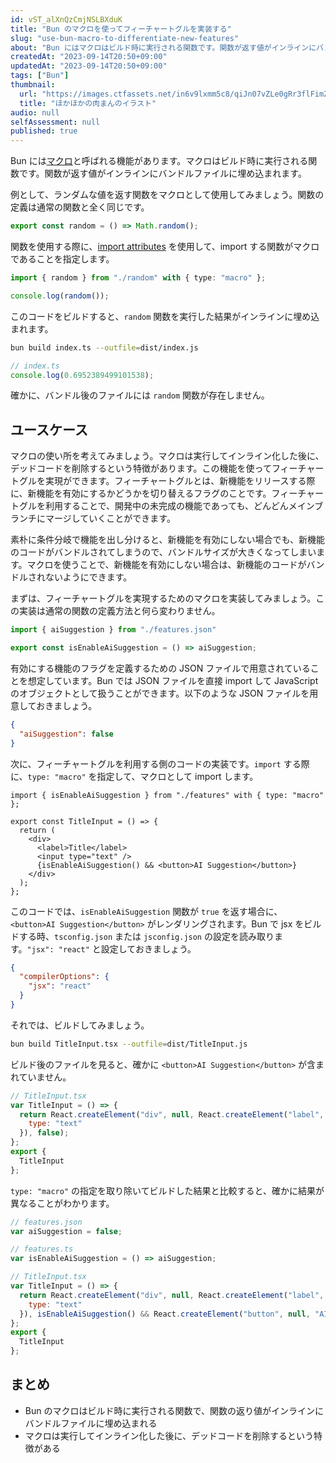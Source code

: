 ```yaml
---
id: vST_alXnQzCmjNSLBXduK
title: "Bun のマクロを使ってフィーチャートグルを実装する"
slug: "use-bun-macro-to-differentiate-new-features"
about: "Bun にはマクロはビルド時に実行される関数です。関数が返す値がインラインにバンドルファイルに埋め込まれます。マクロには、実行してインライン化した後に、デッドコードを削除するという特徴があります。この機能を使ってフィーチャートグルを実装してみましょう。"
createdAt: "2023-09-14T20:50+09:00"
updatedAt: "2023-09-14T20:50+09:00"
tags: ["Bun"]
thumbnail:
  url: "https://images.ctfassets.net/in6v9lxmm5c8/qiJn07vZLe0gRr3flFimZ/9f5b5256457aba8db75ccbb44348e6b3/food_nikuman_illust_1755.png"
  title: "ほかほかの肉まんのイラスト"
audio: null
selfAssessment: null
published: true
---
```

Bun には[マクロ](https://bun.sh/docs/bundler/macros)と呼ばれる機能があります。マクロはビルド時に実行される関数です。関数が返す値がインラインにバンドルファイルに埋め込まれます。

例として、ランダムな値を返す関数をマクロとして使用してみましょう。関数の定義は通常の関数と全く同じです。

```ts:random.ts
export const random = () => Math.random();
```

関数を使用する際に、[import attributes](https://github.com/tc39/proposal-import-attributes) を使用して、import する関数がマクロであることを指定します。

```ts:index.ts
import { random } from "./random" with { type: "macro" };

console.log(random());
```

このコードをビルドすると、`random` 関数を実行した結果がインラインに埋め込まれます。

```sh
bun build index.ts --outfile=dist/index.js
```

```js:dist/index.js
// index.ts
console.log(0.6952389499101538);
```

確かに、バンドル後のファイルには `random` 関数が存在しません。

## ユースケース

マクロの使い所を考えてみましょう。マクロは実行してインライン化した後に、デッドコードを削除するという特徴があります。この機能を使ってフィーチャートグルを実現ができます。フィーチャートグルとは、新機能をリリースする際に、新機能を有効にするかどうかを切り替えるフラグのことです。フィーチャートグルを利用することで、開発中の未完成の機能であっても、どんどんメインブランチにマージしていくことができます。

素朴に条件分岐で機能を出し分けると、新機能を有効にしない場合でも、新機能のコードがバンドルされてしまうので、バンドルサイズが大きくなってしまいます。マクロを使うことで、新機能を有効にしない場合は、新機能のコードがバンドルされないようにできます。

まずは、フィーチャートグルを実現するためのマクロを実装してみましょう。この実装は通常の関数の定義方法と何ら変わりません。

```ts:features.ts
import { aiSuggestion } from "./features.json"

export const isEnableAiSuggestion = () => aiSuggestion;
```

有効にする機能のフラグを定義するための JSON ファイルで用意されていることを想定しています。Bun では JSON ファイルを直接 import して JavaScript のオブジェクトとして扱うことができます。以下のような JSON ファイルを用意しておきましょう。

```json:features.json
{
  "aiSuggestion": false
}
```

次に、フィーチャートグルを利用する側のコードの実装です。`import` する際に、`type: "macro"` を指定して、マクロとして import します。

```ts:TitleInput.tsx
import { isEnableAiSuggestion } from "./features" with { type: "macro" };

export const TitleInput = () => {
  return (
    <div>
      <label>Title</label>
      <input type="text" />
      {isEnableAiSuggestion() && <button>AI Suggestion</button>}
    </div>
  );
};
```

このコードでは、`isEnableAiSuggestion` 関数が `true` を返す場合に、`<button>AI Suggestion</button>` がレンダリングされます。Bun で jsx をビルドする時、`tsconfig.json` または `jsconfig.json` の設定を読み取ります。`"jsx": "react"` と設定しておきましょう。

```json:tsconfig.json
{
  "compilerOptions": {
    "jsx": "react"
  }
}
```

それでは、ビルドしてみましょう。

```sh
bun build TitleInput.tsx --outfile=dist/TitleInput.js
```

ビルド後のファイルを見ると、確かに `<button>AI Suggestion</button>` が含まれていません。

```js:dist/TitleInput.js
// TitleInput.tsx
var TitleInput = () => {
  return React.createElement("div", null, React.createElement("label", null, "Title"), React.createElement("input", {
    type: "text"
  }), false);
};
export {
  TitleInput
};
```

`type: "macro"` の指定を取り除いてビルドした結果と比較すると、確かに結果が異なることがわかります。

```js:dist/TitleInput.js
// features.json
var aiSuggestion = false;

// features.ts
var isEnableAiSuggestion = () => aiSuggestion;

// TitleInput.tsx
var TitleInput = () => {
  return React.createElement("div", null, React.createElement("label", null, "Title"), React.createElement("input", {
    type: "text"
  }), isEnableAiSuggestion() && React.createElement("button", null, "AI Suggestion"));
};
export {
  TitleInput
};
```

## まとめ

- Bun のマクロはビルド時に実行される関数で、関数の返り値がインラインにバンドルファイルに埋め込まれる
- マクロは実行してインライン化した後に、デッドコードを削除するという特徴がある
